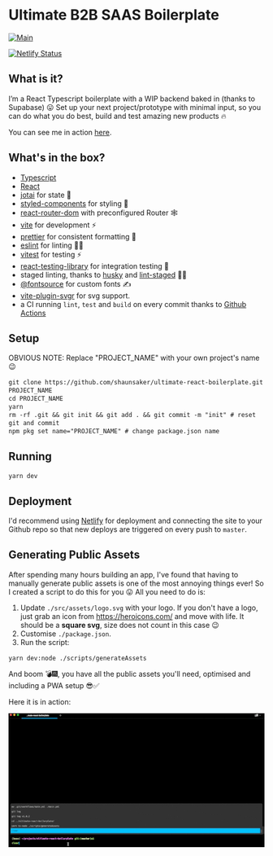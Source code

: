 # Ultimate B2B SAAS Boilerplate

[![Main](https://github.com/shaunsaker/ultimate-react-boilerplate/actions/workflows/main.yml/badge.svg)](https://github.com/shaunsaker/ultimate-react-boilerplate/actions/workflows/main.yml)

[![Netlify Status](https://api.netlify.com/api/v1/badges/c0394429-94d6-485f-bc84-eaa36f5bc040/deploy-status)](https://app.netlify.com/sites/ultimate-react-boilerplate/deploys)

## What is it?

I’m a React Typescript boilerplate with a WIP backend baked in (thanks to Supabase) 😛 Set up your next project/prototype with minimal input, so you can do what you do best, build and test amazing new products 🔥

You can see me in action [here](https://ultimate-react-boilerplate.netlify.app/).

## What's in the box?

- [Typescript](https://www.typescriptlang.org/)
- [React](https://reactjs.org/)
- [jotai](https://jotai.org/) for state 👻
- [styled-components](https://styled-components.com/) for styling 💅
- [react-router-dom](https://reactrouter.com/en/main) with preconfigured Router 🕸
- [vite](https://vitejs.dev/) for development ⚡️
- [prettier](https://prettier.io/) for consistent formatting 🎨
- [eslint](https://eslint.org/) for linting 🕵️‍♂️
- [vitest](https://github.com/vitest-dev/vitest) for testing ⚡️
- [react-testing-library](https://testing-library.com/docs/react-testing-library/intro/) for integration testing 🐙
- staged linting, thanks to [husky](https://github.com/typicode/husky) and [lint-staged](https://github.com/okonet/lint-staged) 🚫💩
- [@fontsource](https://fontsource.org/) for custom fonts ✍️
- [vite-plugin-svgr](https://github.com/pd4d10/vite-plugin-svgr) for svg support.
- a CI running `lint`, `test` and `build` on every commit thanks to [Github Actions](https://github.com/features/actions)

## Setup

OBVIOUS NOTE: Replace "PROJECT_NAME" with your own project's name 😉

```shell
git clone https://github.com/shaunsaker/ultimate-react-boilerplate.git PROJECT_NAME
cd PROJECT_NAME
yarn
rm -rf .git && git init && git add . && git commit -m "init" # reset git and commit
npm pkg set name="PROJECT_NAME" # change package.json name
```

## Running

```
yarn dev
```

## Deployment

I'd recommend using [Netlify](netlify.com) for deployment and connecting the site to your Github repo so that new deploys are triggered on every push to `master`.

## Generating Public Assets

After spending many hours building an app, I've found that having to manually generate public assets is one of the most annoying things ever! So I created a script to do this for you 😛 All you need to do is:

1. Update `./src/assets/logo.svg` with your logo. If you don't have a logo, just grab an icon from https://heroicons.com/ and move with life. It should be a **square svg**, size does not count in this case 😉
1. Customise `./package.json`.
1. Run the script:

```
yarn dev:node ./scripts/generateAssets
```

And boom 💣🎆, you have all the public assets you'll need, optimised and including a PWA setup 😎✅

Here it is in action:

![Generating assets](https://github.com/shaunsaker/ultimate-react-boilerplate/blob/master/assets/generate-assets.gif?raw=true)
